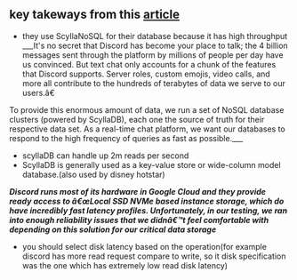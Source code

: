 ## key takeways from this [article](https://discord.com/blog/how-discord-supercharges-network-disks-for-extreme-low-latency)

- they use ScyllaNoSQL for their database because it has high throughput
___It's no secret that Discord has become your place to talk; the 4 billion messages sent through the platform by millions of people per day have us convinced. But text chat only accounts for a chunk of the features that Discord supports. Server roles, custom emojis, video calls, and more all contribute to the hundreds of terabytes of data we serve to our users.â€


To provide this enormous amount of data, we run a set of NoSQL database clusters (powered by ScyllaDB), each one the source of truth for their respective data set. As a real-time chat platform, we want our databases to respond to the high frequency of queries as fast as possible.___

- scyllaDB can handle up 2m reads per second
- ScyllaDB is generally used as a key-value store or wide-column model database.(also used by disney hotstar)

___Discord runs most of its hardware in Google Cloud and they provide ready access to â€œLocal SSD NVMe based instance storage, which do have incredibly fast latency profiles. Unfortunately, in our testing, we ran into enough reliability issues that we didnâ€™t feel comfortable with depending on this solution for our critical data storage___


- you should select disk latency based on the operation(for example discord has more read request compare to write, so it disk specification was the one which has extremely low read disk latency)


